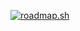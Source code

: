 [![roadmap.sh](https://api.roadmap.sh/v1-badge/tall/650d1d51d5295d7a81330853?variant=dark&roadmaps=react)](https://roadmap.sh)
